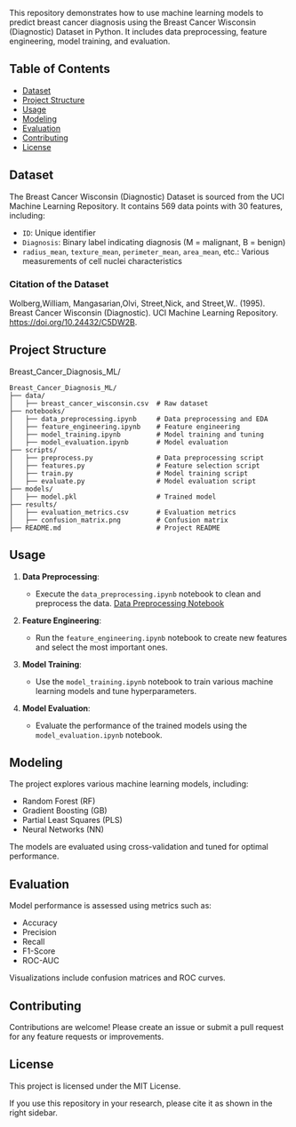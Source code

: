 This repository demonstrates how to use machine learning models to predict breast cancer diagnosis using the Breast Cancer Wisconsin (Diagnostic) Dataset in Python. It includes data preprocessing, feature engineering, model training, and evaluation.

## Table of Contents

- [Dataset](#dataset)
- [Project Structure](#project-structure)
- [Usage](#usage)
- [Modeling](#modeling)
- [Evaluation](#evaluation)
- [Contributing](#contributing)
- [License](#license)

## Dataset

The Breast Cancer Wisconsin (Diagnostic) Dataset is sourced from the UCI Machine Learning Repository. It contains 569 data points with 30 features, including:

- `ID`: Unique identifier
- `Diagnosis`: Binary label indicating diagnosis (M = malignant, B = benign)
- `radius_mean`, `texture_mean`, `perimeter_mean`, `area_mean`, etc.: Various measurements of cell nuclei characteristics

### Citation of the Dataset

Wolberg,William, Mangasarian,Olvi, Street,Nick, and Street,W.. (1995). Breast Cancer Wisconsin (Diagnostic). UCI Machine Learning Repository. https://doi.org/10.24432/C5DW2B.

## Project Structure
Breast_Cancer_Diagnosis_ML/

```plaintext
Breast_Cancer_Diagnosis_ML/
├── data/
│   ├── breast_cancer_wisconsin.csv  # Raw dataset
├── notebooks/
│   ├── data_preprocessing.ipynb     # Data preprocessing and EDA
│   ├── feature_engineering.ipynb    # Feature engineering
│   ├── model_training.ipynb         # Model training and tuning
│   ├── model_evaluation.ipynb       # Model evaluation
├── scripts/
│   ├── preprocess.py                # Data preprocessing script
│   ├── features.py                  # Feature selection script
│   ├── train.py                     # Model training script
│   ├── evaluate.py                  # Model evaluation script
├── models/
│   ├── model.pkl                    # Trained model
├── results/
│   ├── evaluation_metrics.csv       # Evaluation metrics
│   ├── confusion_matrix.png         # Confusion matrix
├── README.md                        # Project README
```

## Usage

1. **Data Preprocessing**:
   - Execute the `data_preprocessing.ipynb` notebook to clean and preprocess the data.
     [Data Preprocessing Notebook](notebooks/data_preprocessing.ipynb)

2. **Feature Engineering**:
   - Run the `feature_engineering.ipynb` notebook to create new features and select the most important ones.

3. **Model Training**:
   - Use the `model_training.ipynb` notebook to train various machine learning models and tune hyperparameters.

4. **Model Evaluation**:
   - Evaluate the performance of the trained models using the `model_evaluation.ipynb` notebook.


## Modeling

The project explores various machine learning models, including:

- Random Forest (RF)
- Gradient Boosting (GB)
- Partial Least Squares (PLS)
- Neural Networks (NN)

The models are evaluated using cross-validation and tuned for optimal performance.

## Evaluation

Model performance is assessed using metrics such as:

- Accuracy
- Precision
- Recall
- F1-Score
- ROC-AUC

Visualizations include confusion matrices and ROC curves.

## Contributing

Contributions are welcome! Please create an issue or submit a pull request for any feature requests or improvements.

## License

This project is licensed under the MIT License.

If you use this repository in your research, please cite it as shown in the right sidebar.

